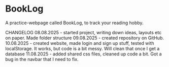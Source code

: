 # BookLog
A practice-webpage called BookLog, to track your reading hobby.

CHANGELOG
08.08.2025 - started project, writing down ideas, layouts etc on paper. Made folder structure 
09.08.2025 - created repository on GitHub.
10.08.2025 - created website, made login and sign up stuff, tested with localStorage. It works, but code is a bit messy. Will clean that once I get a database
11.08.2025 - added shared css files, cleaned up code a bit. Got a bug in the navbar that I need to fix.
